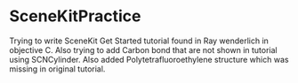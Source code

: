 # SceneKitPractice

Trying to write SceneKit Get Started tutorial found in Ray wenderlich in objective C. Also trying to add Carbon bond that are not shown in tutorial using SCNCylinder. Also added Polytetrafluoroethylene structure which was missing in original tutorial.
